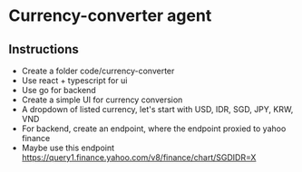# Currency-converter agent

## Instructions
- Create a folder code/currency-converter
- Use react + typescript for ui
- Use go for backend
- Create a simple UI for currency conversion
- A dropdown of listed currency, let's start with USD, IDR, SGD, JPY, KRW, VND
- For backend, create an endpoint, where the endpoint proxied to yahoo finance
- Maybe use this endpoint https://query1.finance.yahoo.com/v8/finance/chart/SGDIDR=X